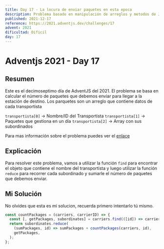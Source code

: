 ```yaml
---
title: Day 17 - La locura de enviar paquetes en esta epoca
description: Problema basado en manipulación de arreglos y metodos de Javascript
published: 2021-12-17
reference: https://2021.adventjs.dev/challenges/17
advent: 2021
dificultad: Dificil
day: 17
---
```


# Adventjs 2021 - Day 17

## Resumen

Este es el decimoseptimo día de AdventJS del 2021.
El problema se basa en calcular el número de paquetes que debemos enviar para llegar a la estación de destino.
Los parquetes son un arreglo que contiene datos de cada transportista

`transportista[0]` -> Nombre/ID del Transportista
`transportista[1]` -> Paquetes que gestiona en un día
`transportista[2]` -> Array con sus subordinados

Para mas información sobre el problema puedes ver el [enlace](https://2021.adventjs.dev/challenges/17)

## Explicación

Para resolver este problema, vamos a utilizar la función `find` para encontrar el objeto que contiene el nombre del transportista y luego utilizar la función `reduce` para recorrer cada subordinado y sumarle el número de paquetes que debemos enviar.

## Mi Solución

No olvides que esta es mi solucion, recuerda primero intentarlo tú mismo.

```js
const countPackages = (carriers, carrierID) => {
  const [, getPackages, subordinates] = carriers.find(([id]) => carrierID === id);
  return subordinates.reduce(
    (sumPackages, id) => sumPackages + countPackages(carriers, id),
    getPackages,
  );
};
```
